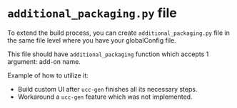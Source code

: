 # `additional_packaging.py` file

To extend the build process, you can create `additional_packaging.py` file in the same file level where you have your globalConfig file.

This file should have `additional_packaging` function which accepts 1 argument: add-on name.

Example of how to utilize it:

* Build custom UI after `ucc-gen` finishes all its necessary steps.
* Workaround a `ucc-gen` feature which was not implemented.
